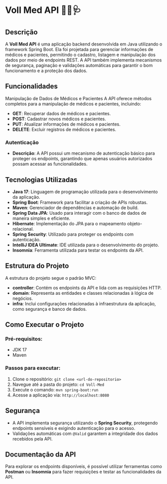 # Voll Med API 👨‍⚕️🩺

## Descrição

A **Voll Med API** é uma aplicação backend desenvolvida em Java utilizando o framework Spring Boot. Ela foi projetada para gerenciar informações de médicos e pacientes, permitindo o cadastro, listagem e manipulação dos dados por meio de endpoints REST. A API também implementa mecanismos de segurança, paginação e validações automáticas para garantir o bom funcionamento e a proteção dos dados.

## Funcionalidades

Manipulação de Dados de Médicos e Pacientes
A API oferece métodos completos para a manipulação de médicos e pacientes, incluindo:
- **GET**: Recuperar dados de médicos e pacientes.
- **POST**: Cadastrar novos médicos e pacientes.
- **PUT**: Atualizar informações de médicos e pacientes.
- **DELETE**: Excluir registros de médicos e pacientes.

### Autenticação
- **Descrição**: A API possui um mecanismo de autenticação básico para proteger os endpoints, garantindo que apenas usuários autorizados possam acessar as funcionalidades.

## Tecnologias Utilizadas

- **Java 17**: Linguagem de programação utilizada para o desenvolvimento da aplicação.
- **Spring Boot**: Framework para facilitar a criação de APIs robustas.
- **Maven**: Gerenciador de dependências e automação de build.
- **Spring Data JPA**: Usado para interagir com o banco de dados de maneira simples e eficiente.
- **Hibernate**: Implementação do JPA para o mapeamento objeto-relacional.
- **Spring Security**: Utilizado para proteger os endpoints com autenticação.
- **IntelliJ IDEA Ultimate**: IDE utilizada para o desenvolvimento do projeto.
- **Insomnia**: Ferramenta utilizada para testar os endpoints da API.

## Estrutura do Projeto

A estrutura do projeto segue o padrão MVC:
- **controller**: Contém os endpoints da API e lida com as requisições HTTP.
- **domain**: Representa as entidades e classes relacionadas à lógica de negócios.
- **infra**: Inclui configurações relacionadas à infraestrutura da aplicação, como segurança e banco de dados.

## Como Executar o Projeto

### Pré-requisitos:
- JDK 17
- Maven

### Passos para executar:
1. Clone o repositório: `git clone <url-do-repositorio>`
2. Navegue até a pasta do projeto: `cd Voll-Med`
3. Execute o comando: `mvn spring-boot:run`
4. Acesse a aplicação via: `http://localhost:8080`

## Segurança

- A API implementa segurança utilizando o **Spring Security**, protegendo endpoints sensíveis e exigindo autenticação para o acesso.
- Validações automáticas com `@Valid` garantem a integridade dos dados recebidos pela API.

## Documentação da API

Para explorar os endpoints disponíveis, é possível utilizar ferramentas como **Postman** ou **Insomnia** para fazer requisições e testar as funcionalidades da API.
